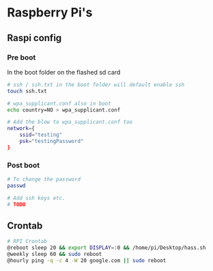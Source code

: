 # Raspberry Pi's 

## Raspi config

### Pre boot
In the boot folder on the flashed sd card
```bash
# ssh / ssh.txt in the boot folder will default enable ssh
touch ssh.txt

# wpa_supplicant.conf also in boot
echo country=NO > wpa_supplicant.conf

# Add the blow to wpa_supplicant.conf too 
network={
    ssid="testing"
    psk="testingPassword"
}
```

### Post boot
```bash
# To change the password
passwd

# Add ssh keys etc.
# TODO
```

## Crontab
```bash
# RPI Crontab
@reboot sleep 20 && export DISPLAY=:0 && /home/pi/Desktop/hass.sh
@weekly sleep 60 && sudo reboot
@hourly ping -q -c 4 -W 20 google.com || sudo reboot
```